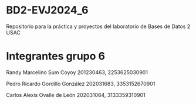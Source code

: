 
# BD2-EVJ2024_6

Repositorio para la práctica y proyectos del laboratorio de Bases de Datos 2 USAC

# Integrantes grupo 6

Randy Marcelino Sum Coyoy 201230463, 2253625030901

Pedro Ricardo Gordillo González 202031683, 3353152670901

Carlos Alexis Ovalle de León  202031064, 3133359310901
